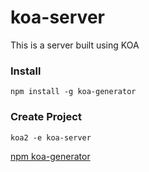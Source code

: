 # koa-server
This is a server built using KOA

### Install

```
npm install -g koa-generator
```

### Create Project

```
koa2 -e koa-server
```

[npm koa-generator](https://www.npmjs.com/package/koa-generator)

